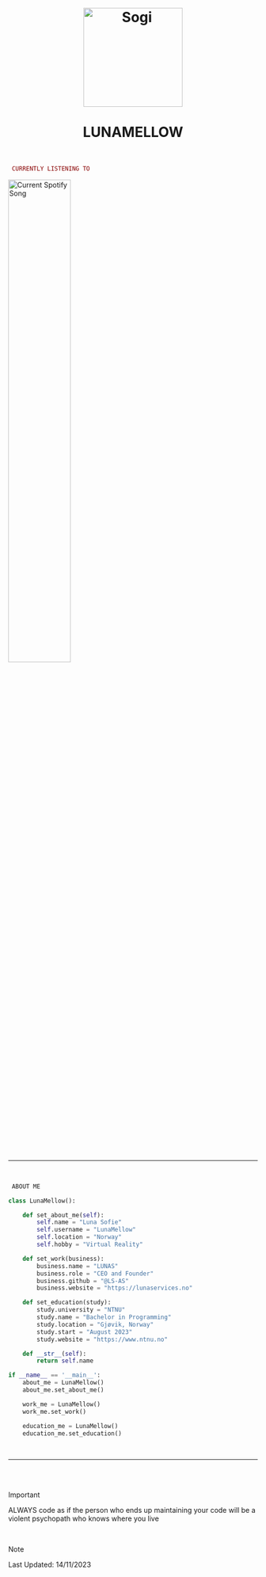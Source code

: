 <h1 align='center'>
  <br>
  <a href='https://www.youtube.com/watch?v=dQw4w9WgXcQ'><img src='https://cdn.discordapp.com/attachments/640641733151162388/1173638066712363199/516839e8aa423250e7240a751239a423-modified.png?ex=6564aea0&is=655239a0&hm=3c4364f67724d5df433e6b50d6e2e9857075ed6c5f5a34ab12f98c7363449c6f&' alt='Sogi' width='200'></a>
  <br>
  <br>
  LUNAMELLOW
  <br>
</h1>

<br>

```ruby
 CURRENTLY LISTENING TO
```
<div align="left">
  <a href="https://open.spotify.com/user/sushigameplay03?si=b8d3ddb4f0574e41" target="_blank">
    <img src="https://spotify-readme-git-main-lunas-projects-1ac9c12c.vercel.app/api?theme=dark" alt="Current Spotify Song" width="50%">
  </a>
</div>

<br>

---

<br>

```lex
 ABOUT ME
```

```python
class LunaMellow():

    def set_about_me(self):
        self.name = "Luna Sofie"
        self.username = "LunaMellow"
        self.location = "Norway"
        self.hobby = "Virtual Reality"

    def set_work(business):
        business.name = "LUNAS"
        business.role = "CEO and Founder"
        business.github = "@LS-AS"
        business.website = "https://lunaservices.no"

    def set_education(study):
        study.university = "NTNU"
        study.name = "Bachelor in Programming"
        study.location = "Gjøvik, Norway"
        study.start = "August 2023"
        study.website = "https://www.ntnu.no"

    def __str__(self):
        return self.name

if __name__ == '__main__':
    about_me = LunaMellow()
    about_me.set_about_me()

    work_me = LunaMellow()
    work_me.set_work()

    education_me = LunaMellow()
    education_me.set_education()

```

<br>

---

<br>
<br>

> [!IMPORTANT]
> ALWAYS code as if the person who ends up maintaining your code will be a violent psychopath who knows where you live

<br>

> [!NOTE]
> Last Updated: 14/11/2023




<!--- COMMENTS BELOW HERE --->

<!--- snake -->
<!---<div align="center">
  <img  src="https://github.com/1999AZZAR/1999AZZAR/blob/main/resources/img/grid-snake.svg" alt="snake" width="110%"/></a>
</div>-->

<!--  Quote by <a href='https://books.google.co.id/books?id=gJf9tI2mytIC&pg=PT27#v=snippet&q=%22Always%20code%20as%20if%20the%20guy%20who%20ends%20up%20maintaining%20your%20code%20will%20be%20a%20violent%20psychopath%20who%20knows%20where%20you%20live%22&f=false' target='_blank'>Damian Conway</a>
-->
